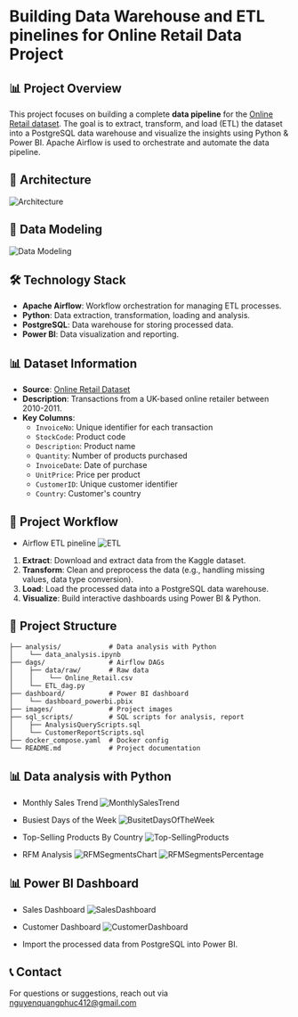 # Building Data Warehouse and ETL pinelines for Online Retail Data Project

## 📊 Project Overview
This project focuses on building a complete **data pipeline** for the [Online Retail dataset](https://www.kaggle.com/datasets/tunguz/online-retail?resource=download). The goal is to extract, transform, and load (ETL) the dataset into a PostgreSQL data warehouse and visualize the insights using Python & Power BI. Apache Airflow is used to orchestrate and automate the data pipeline.

## 🔬 Architecture
![Architecture](./images/architecture.png)

## 📝 Data Modeling
![Data Modeling](./images/data_modeling.png)

## 🛠️ Technology Stack
- **Apache Airflow**: Workflow orchestration for managing ETL processes.
- **Python**: Data extraction, transformation, loading and analysis.
- **PostgreSQL**: Data warehouse for storing processed data.
- **Power BI**: Data visualization and reporting.

## 📊 Dataset Information
- **Source**: [Online Retail Dataset](https://www.kaggle.com/datasets/tunguz/online-retail?resource=download)
- **Description**: Transactions from a UK-based online retailer between 2010-2011.
- **Key Columns**:
    - `InvoiceNo`: Unique identifier for each transaction
    - `StockCode`: Product code
    - `Description`: Product name
    - `Quantity`: Number of products purchased
    - `InvoiceDate`: Date of purchase
    - `UnitPrice`: Price per product
    - `CustomerID`: Unique customer identifier
    - `Country`: Customer's country

## 📌 Project Workflow
- Airflow ETL pineline
![ETL](./images/airflow_pineline.png)
1. **Extract**: Download and extract data from the Kaggle dataset.
2. **Transform**: Clean and preprocess the data (e.g., handling missing values, data type conversion).
3. **Load**: Load the processed data into a PostgreSQL data warehouse.
4. **Visualize**: Build interactive dashboards using Power BI & Python.

## 📁 Project Structure
```
├── analysis/            # Data analysis with Python
│    └── data_analysis.ipynb
├── dags/                # Airflow DAGs
│    ├── data/raw/       # Raw data
│    │    └── Online_Retail.csv
│    └── ETL_dag.py
├── dashboard/           # Power BI dashboard
│    └── dashboard_powerbi.pbix
├── images/              # Project images
├── sql_scripts/         # SQL scripts for analysis, report
│    ├── AnalysisQueryScripts.sql
│    └── CustomerReportScripts.sql
├── docker_compose.yaml  # Docker config
└── README.md            # Project documentation
```

## 📊 Data analysis with Python
- Monthly Sales Trend
  ![MonthlySalesTrend](./images/MonthlySalesTrend.png)

- Busiest Days of the Week
  ![BusitetDaysOfTheWeek](./images/BusitetDaysOfTheWeek.png)

- Top-Selling Products By Country
  ![Top-SellingProducts](./images/Top-SellingProductsByCountry.png)

- RFM Analysis
  ![RFMSegmentsChart](./images/RFMSegments.png)
  ![RFMSegmentsPercentage](./images/RFMSegmentsPercentage.png)

## 📊 Power BI Dashboard
- Sales Dashboard
  ![SalesDashboard](./images/SalesDashboard.png)

- Customer Dashboard
  ![CustomerDashboard](./images/CustomerDashboard.png)
- Import the processed data from PostgreSQL into Power BI.

## 📞 Contact
For questions or suggestions, reach out via nguyenquangphuc412@gmail.com